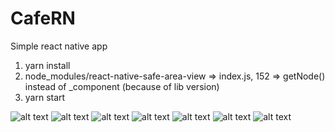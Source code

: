 # CafeRN
Simple react native app

1) yarn install
2) node_modules/react-native-safe-area-view => index.js, 152 => getNode() instead of _component (because of lib version)
3) yarn start

![alt text](components/screenshots/1.png "Home screen")
![alt text](components/screenshots/2.png "Home screen")
![alt text](components/screenshots/3.png "Home screen")
![alt text](components/screenshots/4.png "Home screen")
![alt text](components/screenshots/5.png "Home screen")
![alt text](components/screenshots/6.png "Home screen")
![alt text](components/screenshots/7.png "Home screen")
